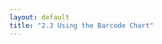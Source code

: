 ```yaml
---
layout: default
title: "2.3 Using the Barcode Chart"
---
```


<div>
    <style>
        .chart-example {
            margin: 20px;
            padding: 10px;
            border: solid 1px #babdb6;
        }

        /* Chapter 2 */
        .data-item {
            border: solid 1px black;
            margin: 4px;
            padding: 4px;
            background-color: #eeeeec;
        }
    </style>
</div>

<script>
    // Data Generation Functions
    // -------------------------

    // Compute a random interval using an Exponential Distribution of
    // parameter lambda = (1 / avgSeconds).
    function randomInterval(avgSeconds) {
        return Math.floor(-Math.log(Math.random()) * 1000 * avgSeconds);
    };

    // Create or extend an array of increasing dates by adding a random
    // time interval using an exponential distribution.
    function addData(data, numItems, avgSeconds) {
        // Compute the most recent time in the data array. If the array is
        // empty, uses the current time.
        var n = data.length,
            t = (n > 0) ? data[n - 1].date : new Date();

        // Append items with increasing times in the data array.
        for (var k = 0; k < numItems; k += 1) {
            t = new Date(t.getTime() + randomInterval(avgSeconds));
            data.push({date: t});
        }

        return data;
    }
</script>


<h1 class="section-title">{{ page.title }}</h1>

<div class="chart-example" id="chart"></div>
<script src="{{ site.baseurl }}/js/barcode.js"></script>
<script>

    // Dataset
    // -------

    // Generate a dataset with sample data.
    var data = [
        {name: 'AAPL', mentions: addData([], 850,  2 * 60), byHour: 34.3},
        {name: 'MSFT', mentions: addData([], 800,  5 * 60), byHour: 11.1},
        {name: 'GOOG', mentions: addData([], 630,  3 * 60), byHour: 19.2},
        {name: 'NFLX', mentions: addData([], 310, 10 * 60), byHour:  6.7}
    ];

    // Barcode Chart Configuration
    // ---------------------------

    // Create and configure an instance of the barcode chart.
    var barcode = barcodeChart()
        .width(480)
        .height(25)
        .margin({top: 1, right: 1, bottom: 1, left: 1});

    // Table Structure
    // ---------------

    // Create a table element.
    var table = d3.select('#chart').selectAll('table')
        .data([data])
        .enter()
        .append('table')
        .attr('class', 'table table-condensed');

    // Append the table header and body.
    var tableHead = table.append('thead'),
        tableBody = table.append('tbody');

    // Add the table header content.
    tableHead.append('tr').selectAll('th')
        .data(['Name', 'Today Mentions', 'mentions/hour'])
        .enter()
        .append('th')
        .text(function(d) { return d; });

    // Table Content
    // -------------

    // Add the table body rows.
    var rows = tableBody.selectAll('tr')
        .data(data)
        .enter()
        .append('tr');

    // Add the stock name cell.
    rows.append('td')
        .text(function(d) { return d.name; });

    // Add the barcode chart.
    rows.append('td')
        .datum(function(d) { return d.mentions; })
        .call(barcode);

    // Add the number of mentions by hour, aligned to the right.
    rows.append('td').append('p')
        .attr('class', 'pull-right')
        .text(function(d) { return d.byHour; });

</script>
